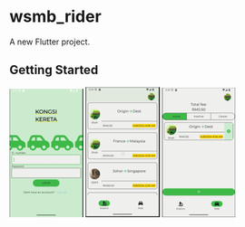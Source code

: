 # wsmb_rider

A new Flutter project.

## Getting Started

![Launch](readme_image/launch.png)
![Search](readme_image/search.png)
![Booking](readme_image/booking.png)
